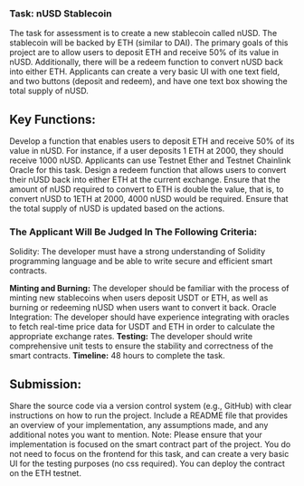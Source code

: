 ### Task: nUSD Stablecoin 

The task for assessment is to create a new stablecoin called nUSD. The stablecoin will be backed by ETH (similar to DAI). The primary goals of this project are to allow users to deposit ETH and receive 50% of its value in nUSD. Additionally, there will be a redeem function to convert nUSD back into either ETH.
Applicants can create a very basic UI with one text field, and two buttons (deposit and redeem), and have one text box showing the total supply of nUSD.

## Key Functions:
Develop a function that enables users to deposit ETH and receive 50% of its value in nUSD. For instance, if a user deposits 1 ETH at 2000, they should receive 1000 nUSD. Applicants can use Testnet Ether and Testnet Chainlink Oracle for this task.
Design a redeem function that allows users to convert their nUSD back into either ETH at the current exchange. Ensure that the amount of nUSD required to convert to ETH is double the value, that is, to convert nUSD to 1ETH at 2000, 4000 nUSD would be required.
Ensure that the total supply of nUSD is updated based on the actions.

### The Applicant Will Be Judged In The Following Criteria:
Solidity: The developer must have a strong understanding of Solidity programming language and be able to write secure and efficient smart contracts.

**Minting and Burning:** The developer should be familiar with the process of minting new stablecoins when users deposit USDT or ETH, as well as burning or redeeming nUSD when users want to convert it back.
Oracle Integration: The developer should have experience integrating with oracles to fetch real-time price data for USDT and ETH in order to calculate the appropriate exchange rates.
**Testing:** The developer should write comprehensive unit tests to ensure the stability and correctness of the smart contracts. 
**Timeline:** 48 hours to complete the task.

## Submission: 
Share the source code via a version control system (e.g., GitHub) with clear instructions on how to run the project.
Include a README file that provides an overview of your implementation, any assumptions made, and any additional notes you want to mention.
Note: Please ensure that your implementation is focused on the smart contract part of the project. You do not need to focus on the frontend for this task, and can create a very basic UI for the testing purposes (no css required). You can deploy the contract on the ETH testnet. 
